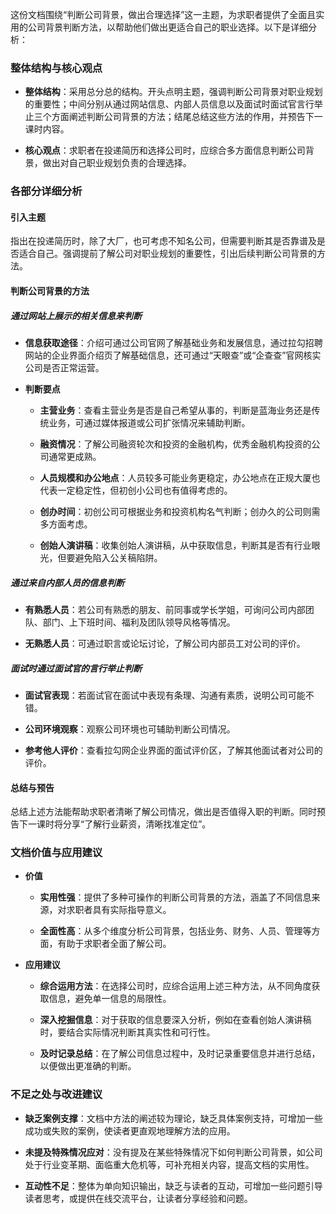 这份文档围绕“判断公司背景，做出合理选择”这一主题，为求职者提供了全面且实用的公司背景判断方法，以帮助他们做出更适合自己的职业选择。以下是详细分析：

  

### 整体结构与核心观点

- **整体结构**：采用总分总的结构。开头点明主题，强调判断公司背景对职业规划的重要性；中间分别从通过网站信息、内部人员信息以及面试时面试官言行举止三个方面阐述判断公司背景的方法；结尾总结这些方法的作用，并预告下一课时内容。
    
- **核心观点**：求职者在投递简历和选择公司时，应综合多方面信息判断公司背景，做出对自己职业规划负责的合理选择。
    

  

### 各部分详细分析

  

#### 引入主题

指出在投递简历时，除了大厂，也可考虑不知名公司，但需要判断其是否靠谱及是否适合自己。强调提前了解公司对职业规划的重要性，引出后续判断公司背景的方法。

  

#### 判断公司背景的方法

  

##### 通过网站上展示的相关信息来判断

- **信息获取途径**：介绍可通过公司官网了解基础业务和发展信息，通过拉勾招聘网站的企业界面介绍页了解基础信息，还可通过“天眼查”或“企查查”官网核实公司是否正常运营。
    
- **判断要点**
    
    - **主营业务**：查看主营业务是否是自己希望从事的，判断是蓝海业务还是传统业务，可通过媒体报道或公司扩张情况来辅助判断。
        
    - **融资情况**：了解公司融资轮次和投资的金融机构，优秀金融机构投资的公司通常更成熟。
        
    - **人员规模和办公地点**：人员较多可能业务更稳定，办公地点在正规大厦也代表一定稳定性，但初创小公司也有值得考虑的。
        
    - **创办时间**：初创公司可根据业务和投资机构名气判断；创办久的公司则需多方面考虑。
        
    - **创始人演讲稿**：收集创始人演讲稿，从中获取信息，判断其是否有行业眼光，但要避免陷入公关稿陷阱。
        

  

##### 通过来自内部人员的信息判断

- **有熟悉人员**：若公司有熟悉的朋友、前同事或学长学姐，可询问公司内部团队、部门、上下班时间、福利及团队领导风格等情况。
    
- **无熟悉人员**：可通过职言或论坛讨论，了解公司内部员工对公司的评价。
    

  

##### 面试时通过面试官的言行举止判断

- **面试官表现**：若面试官在面试中表现有条理、沟通有素质，说明公司可能不错。
    
- **公司环境观察**：观察公司环境也可辅助判断公司情况。
    
- **参考他人评价**：查看拉勾网企业界面的面试评价区，了解其他面试者对公司的评价。
    

  

#### 总结与预告

总结上述方法能帮助求职者清晰了解公司情况，做出是否值得入职的判断。同时预告下一课时将分享“了解行业薪资，清晰找准定位”。

  

### 文档价值与应用建议

- **价值**
    
    - **实用性强**：提供了多种可操作的判断公司背景的方法，涵盖了不同信息来源，对求职者具有实际指导意义。
        
    - **全面性高**：从多个维度分析公司背景，包括业务、财务、人员、管理等方面，有助于求职者全面了解公司。
        
- **应用建议**
    
    - **综合运用方法**：在选择公司时，应综合运用上述三种方法，从不同角度获取信息，避免单一信息的局限性。
        
    - **深入挖掘信息**：对于获取的信息要深入分析，例如在查看创始人演讲稿时，要结合实际情况判断其真实性和可行性。
        
    - **及时记录总结**：在了解公司信息过程中，及时记录重要信息并进行总结，以便做出更准确的判断。
        

  

### 不足之处与改进建议

- **缺乏案例支撑**：文档中方法的阐述较为理论，缺乏具体案例支持，可增加一些成功或失败的案例，使读者更直观地理解方法的应用。
    
- **未提及特殊情况应对**：没有提及在某些特殊情况下如何判断公司背景，如公司处于行业变革期、面临重大危机等，可补充相关内容，提高文档的实用性。
    
- **互动性不足**：整体为单向知识输出，缺乏与读者的互动，可增加一些问题引导读者思考，或提供在线交流平台，让读者分享经验和问题。
